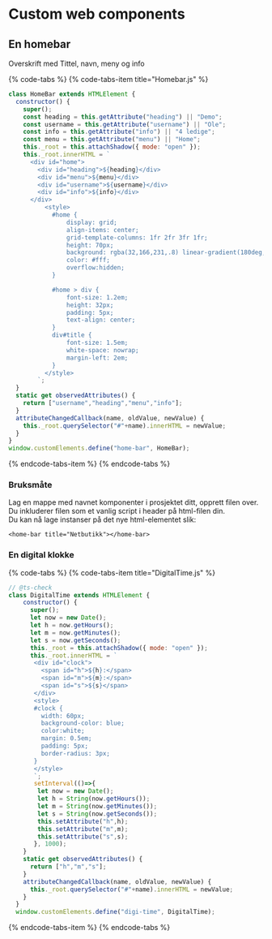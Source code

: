 # Custom web components

## En homebar

Overskrift med Tittel, navn, meny og info

{% code-tabs %}
{% code-tabs-item title="Homebar.js" %}
```javascript
class HomeBar extends HTMLElement {
  constructor() {
    super();
    const heading = this.getAttribute("heading") || "Demo";
    const username = this.getAttribute("username") || "Ole";
    const info = this.getAttribute("info") || "4 ledige";
    const menu = this.getAttribute("menu") || "Home";
    this._root = this.attachShadow({ mode: "open" });
    this._root.innerHTML = `
      <div id="home">
        <div id="heading">${heading}</div>
        <div id="menu">${menu}</div>
        <div id="username">${username}</div>
        <div id="info">${info}</div>
      </div>
          <style>
            #home {
                display: grid;
                align-items: center;
                grid-template-columns: 1fr 2fr 3fr 1fr;
                height: 70px;
                background: rgba(32,166,231,.8) linear-gradient(180deg,#20a8e9,rgba(30,158,220,.5)) repeat-x;
                color: #fff;
                overflow:hidden;
            }

            #home > div {
                font-size: 1.2em;
                height: 32px;
                padding: 5px;
                text-align: center;
            }
            div#title {
                font-size: 1.5em;
                white-space: nowrap;
                margin-left: 2em;
            }
          </style>
        `;
  }
  static get observedAttributes() {
    return ["username","heading","menu","info"];
  }
  attributeChangedCallback(name, oldValue, newValue) {
    this._root.querySelector("#"+name).innerHTML = newValue;
  }
}
window.customElements.define("home-bar", HomeBar);
```
{% endcode-tabs-item %}
{% endcode-tabs %}

### Bruksmåte

Lag en mappe med navnet komponenter i prosjektet ditt, opprett filen over.  
Du inkluderer filen som et vanlig script i header på html-filen din.  
Du kan nå lage instanser på det nye html-elementet slik:

```text
<home-bar title="Netbutikk"></home-bar>
```

### En digital klokke

{% code-tabs %}
{% code-tabs-item title="DigitalTime.js" %}
```javascript
// @ts-check
class DigitalTime extends HTMLElement {
    constructor() {
      super();
      let now = new Date();
      let h = now.getHours();
      let m = now.getMinutes();
      let s = now.getSeconds();
      this._root = this.attachShadow({ mode: "open" });
      this._root.innerHTML = `
       <div id="clock">
         <span id="h">${h}:</span>
         <span id="m">${m}:</span>
         <span id="s">${s}</span>
       </div>
       <style>
       #clock {
         width: 60px;
         background-color: blue;
         color:white;
         margin: 0.5em;
         padding: 5px;
         border-radius: 3px;
       }
       </style>
       `;
       setInterval(()=>{
        let now = new Date();
        let h = String(now.getHours());
        let m = String(now.getMinutes());
        let s = String(now.getSeconds());
        this.setAttribute("h",h);
        this.setAttribute("m",m);
        this.setAttribute("s",s);
       }, 1000);
    }
    static get observedAttributes() {
      return ["h","m","s"];
    }
    attributeChangedCallback(name, oldValue, newValue) {
      this._root.querySelector("#"+name).innerHTML = newValue;
    }
  }
  window.customElements.define("digi-time", DigitalTime);
```
{% endcode-tabs-item %}
{% endcode-tabs %}

